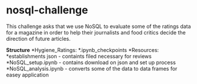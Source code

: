 # nosql-challenge
This challenge asks that we use NoSQL to evaluate some of the ratings data for a magazine in order to help their journalists and food critics decide the direction of future articles.

**Structure**
  *Hygiene_Ratings:
    *.ipynb_checkpoints
    *Resources:
      *establishments json - containts filed necessary for reviews
    *NoSQL_setup.ipynb - contains download on json and set up process
    *NoSQL_analysis.ipynb - converts some of the data to data frames for easey application

    
